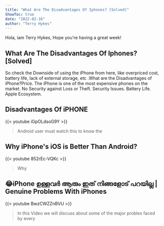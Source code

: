 ```yaml
---
title: "What Are The Disadvantages Of Iphones? [Solved]"
ShowToc: true 
date: "2022-02-16"
author: "Terry Hykes" 
---
```


Hola, iam Terry Hykes, Hope you're having a great week!
## What Are The Disadvantages Of Iphones? [Solved]
 So check the Downside of using the iPhone from here, like overpriced cost, battery life, lack of external storage, etc
.What are the Disadvantages of iPhone?Price. The iPhone is one of the most expensive phones on the market. 
 No Security against Loss or Theft. 
 Security Issues. 
 Battery Life. 
 Apple Ecosystem.

## Disadvantages Of iPHONE
{{< youtube iGpOLdsoG9Y >}}
>Android user must watch this to know the 

## Why iPhone's iOS is Better Than Android?
{{< youtube 852rEc-VQKc >}}
>Why 

## 😂iPhone ഉള്ളവർ ആരും ഇത് നിങ്ങളോട് പറയില്ല | Genuine Problems With iPhones
{{< youtube BwzCWZZnBVU >}}
>In this Video we will discuss about some of the major probles faced by every 

